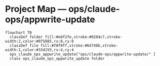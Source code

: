 # Project Map — ops/claude-ops/appwrite-update

```mermaid
flowchart TB
  classDef folder fill:#e0f2fe,stroke:#0284c7,stroke-width:2,color:#075985,rx:8,ry:8
  classDef file fill:#f0f9ff,stroke:#64748b,stroke-width:1,color:#334155,rx:4,ry:4
  ops_claude_ops_appwrite_update["ops/claude-ops/appwrite-update/" ]
  class ops_claude_ops_appwrite_update folder
```
